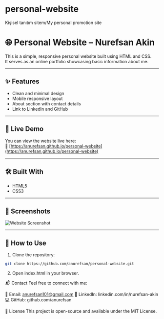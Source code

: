 # personal-website
Kişisel tanıtım sitem/My personal promotion site

# 🌐 Personal Website – Nurefsan Akin

This is a simple, responsive personal website built using HTML and CSS.  
It serves as an online portfolio showcasing basic information about me.

---

## ✨ Features

- Clean and minimal design
- Mobile responsive layout
- About section with contact details
- Link to LinkedIn and GitHub

---

## 🚀 Live Demo

You can view the website live here:  
🔗 [https://anurefsan.github.io/personal-website](https://anurefsan.github.io/personal-website)

---

## 🛠️ Built With

- HTML5
- CSS3

---

## 📸 Screenshots

![Website Screenshot](<img width="1920" height="867" alt="Ekran görüntüsü 2025-07-18 164327" src="https://github.com/user-attachments/assets/fcce0174-6300-45bc-8d83-c8973511dc7e" />)

---

## 📂 How to Use

1. Clone the repository:
```bash
git clone https://github.com/anurefsan/personal-website.git
```

2. Open index.html in your browser.

📬 Contact
Feel free to connect with me:

📧 Email: anurefsan101@gmail.com
💼 LinkedIn: linkedin.com/in/nurefsan-akin
💻 GitHub: github.com/anurefsan

📄 License
This project is open-source and available under the MIT License.
